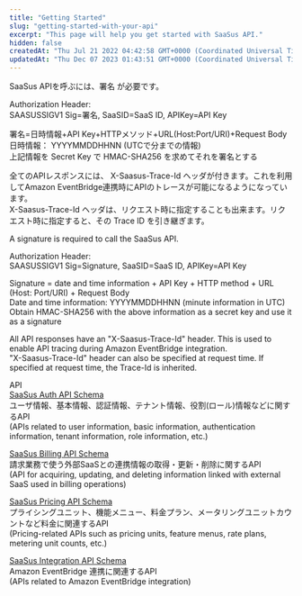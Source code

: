 ```yaml
---
title: "Getting Started"
slug: "getting-started-with-your-api"
excerpt: "This page will help you get started with SaaSus API."
hidden: false
createdAt: "Thu Jul 21 2022 04:42:58 GMT+0000 (Coordinated Universal Time)"
updatedAt: "Thu Dec 07 2023 01:43:51 GMT+0000 (Coordinated Universal Time)"
---
```

SaaSus APIを呼ぶには、署名 が必要です。

Authorization Header:  
SAASUSSIGV1 Sig=署名, SaaSID=SaaS ID, APIKey=API Key 

署名=日時情報+API Key+HTTPメソッド+URL(Host:Port/URI)+Request Body  
日時情報： YYYYMMDDHHNN (UTCで分までの情報)  
上記情報を Secret Key で HMAC-SHA256 を求めてそれを署名とする

全てのAPIレスポンスには、 X-Saasus-Trace-Id ヘッダが付きます。これを利用してAmazon EventBridge連携時にAPIのトレースが可能になるようになっています。  
X-Saasus-Trace-Id ヘッダは、リクエスト時に指定することも出来ます。リクエスト時に指定すると、その Trace ID を引き継ぎます。

A signature is required to call the SaaSus API.

Authorization Header:  
SAASUSSIGV1 Sig=Signature, SaaSID=SaaS ID, APIKey=API Key

Signature = date and time information + API Key + HTTP method + URL (Host: Port/URI) + Request Body  
Date and time information: YYYYMMDDHHNN (minute information in UTC)  
Obtain HMAC-SHA256 with the above information as a secret key and use it as a signature

All API responses have an "X-Saasus-Trace-Id" header. This is used to enable API tracing during Amazon EventBridge integration.  
"X-Saasus-Trace-Id" header can also be specified at request time. If specified at request time, the Trace-Id is inherited.

API  
[SaaSus Auth API Schema](https://docs.saasus.io/reference/getuserinfo)  
ユーザ情報、基本情報、認証情報、テナント情報、役割(ロール)情報などに関するAPI  
(APIs related to user information, basic information, authentication information, tenant information, role information, etc.)

[SaaSus Billing API Schema](https://docs.saasus.io/reference/getstripeinfo)  
請求業務で使う外部SaaSとの連携情報の取得・更新・削除に関するAPI  
(API for acquiring, updating, and deleting information linked with external SaaS used in billing operations)

[SaaSus Pricing API Schema](https://docs.saasus.io/reference/getpricingunits)  
プライシングユニット、機能メニュー、料金プラン、メータリングユニットカウントなど料金に関連するAPI  
(Pricing-related APIs such as pricing units, feature menus, rate plans, metering unit counts, etc.)

[SaaSus Integration API Schema](https://docs.saasus.io/reference/geteventbridgesettings)  
Amazon EventBridge 連携に関連するAPI  
(APIs related to Amazon EventBridge integration)
